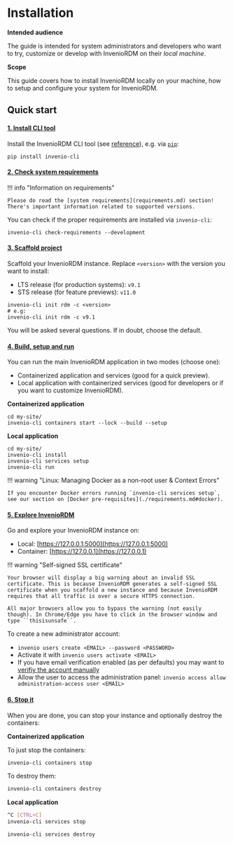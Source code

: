 # Installation

**Intended audience**

The guide is intended for system administrators and developers who want to try, customize or develop with InvenioRDM on their _local machine_.

**Scope**

This guide covers how to install InvenioRDM locally on your machine, how to setup and configure your system for InvenioRDM.

## Quick start

#### [1. Install CLI tool](cli.md)

Install the InvenioRDM CLI tool (see [reference](../reference/cli.md)), e.g. via [`pip`](https://pip.pypa.io/en/stable/):

```console
pip install invenio-cli
```

#### [2. Check system requirements](requirements.md)

!!! info "Information on requirements"

    Please do read the [system requirements](requirements.md) section!
    There's important information related to supported versions.

You can check if the proper requirements are installed via `invenio-cli`:

```console
invenio-cli check-requirements --development
```

#### [3. Scaffold project](scaffold.md)

Scaffold your InvenioRDM instance. Replace ``<version>`` with the version you want to install:

- LTS release (for production systems): ``v9.1``
- STS release (for feature previews): ``v11.0``

```
invenio-cli init rdm -c <version>
# e.g:
invenio-cli init rdm -c v9.1
```

You will be asked several questions. If in doubt, choose the default.

#### [4. Build, setup and run](build-setup-run.md)

You can run the main InvenioRDM application in two modes (choose one):

- Containerized application and services (good for a quick preview).
- Local application with containerized services (good for developers or if you want to customize InvenioRDM).

**Containerized application**

```console
cd my-site/
invenio-cli containers start --lock --build --setup
```

**Local application**

```console
cd my-site/
invenio-cli install
invenio-cli services setup
invenio-cli run
```

!!! warning "Linux: Managing Docker as a non-root user & Context Errors"

    If you encounter Docker errors running `invenio-cli services setup`, see our section on [Docker pre-requisites](./requirements.md#docker).

#### [5. Explore InvenioRDM](run.md)

Go and explore your InvenioRDM instance on:

- Local: [https://127.0.0.1:5000](https://127.0.0.1:5000)
- Container: [https://127.0.0.1](https://127.0.0.1)

!!! warning "Self-signed SSL certificate"

    Your browser will display a big warning about an invalid SSL certificate. This is because InvenioRDM generates a self-signed SSL certificate when you scaffold a new instance and because InvenioRDM requires that all traffic is over a secure HTTPS connection.

    All major browsers allow you to bypass the warning (not easily though). In Chrome/Edge you have to click in the browser window and type ``thisisunsafe``.

To create a new administrator account:

- `invenio users create <EMAIL> --password <PASSWORD>`
- Activate it with `invenio users activate <EMAIL>`
- If you have email verification enabled (as per defaults) you may want to [verifiy the account manually](https://inveniordm.docs.cern.ch/customize/vocabularies/users/#confirm-user)
- Allow the user to access the administration panel: `invenio access allow administration-access user <EMAIL>`

#### [6. Stop it](destroy.md)

When you are done, you can stop your instance and optionally destroy the containers:

**Containerized application**

To just stop the containers:

```bash
invenio-cli containers stop
```

To destroy them:

```bash
invenio-cli containers destroy
```

**Local application**

```bash
^C [CTRL+C]
invenio-cli services stop
```

```bash
invenio-cli services destroy
```
